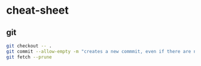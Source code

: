 # cheat-sheet

## git
```bash
git checkout -- .
git commit --allow-empty -m "creates a new commmit, even if there are no changes in the repository"
git fetch --prune
```
